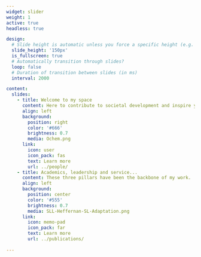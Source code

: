 ```yaml
---
widget: slider
weight: 1
active: true
headless: true

design:
  # Slide height is automatic unless you force a specific height (e.g. '400px')
  slide_height: '150px'
  is_fullscreen: true
  # Automatically transition through slides?
  loop: false
  # Duration of transition between slides (in ms)
  interval: 2000

content:
  slides:
    - title: Welcome to my space
      content: Here to contribute to societal development and inspire young people.
      align: left
      background:
        position: right
        color: '#666'
        brightness: 0.7
        media: Ochem.png
      link:
        icon: user
        icon_pack: fas
        text: Learn more
        url: ../people/
    - title: Academics, leadership and service...
      content: These three pillars have been the backbone of my work. 
      align: left
      background:
        position: center
        color: '#555'
        brightness: 0.7
        media: SLL-Heffernan-SL-Adaptation.png
      link:
        icon: memo-pad
        icon_pack: far
        text: Learn more
        url: ../publications/
        
---
```

